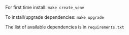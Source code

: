 For first time install: `make create_venv`

To install/upgrade dependencies: `make upgrade`

The list of available dependencies is in `requirements.txt`
